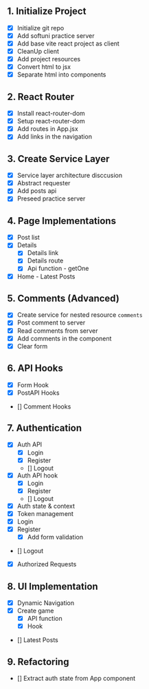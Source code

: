 ## 1. Initialize Project
- [x] Initialize git repo
- [x] Add softuni practice server
- [x] Add base vite react project as client
- [x] CleanUp client
- [x] Add project resources
- [x] Convert html to jsx
- [x] Separate html into components
## 2. React Router
- [x] Install react-router-dom
- [x] Setup react-router-dom
- [x] Add routes in App.jsx
- [x] Add links in the navigation
## 3. Create Service Layer
- [x] Service layer architecture disccusion
- [x] Abstract requester
- [x] Add posts api
- [x] Preseed practice server
## 4. Page Implementations
- [x] Post list
- [x] Details
  - [x] Details link
  - [x] Details route
  - [x] Api function - getOne
- [x] Home - Latest Posts
## 5. Comments (Advanced)
- [x] Create service for nested resource `comments`
- [x] Post comment to server
- [x] Read comments from server
- [x] Add comments in the component
- [x] Clear form
## 6. API Hooks
- [x] Form Hook
- [x] PostAPI Hooks
- [] Comment Hooks
## 7. Authentication
- [x] Auth API
  - [x] Login
  - [x] Register
  - [] Logout
- [x] Auth API hook
  - [x] Login
  - [x] Register
  - [] Logout
- [x] Auth state & context
- [x] Token management
- [x] Login
- [x] Register
  - [x] Add form validation
- [] Logout
- [x] Authorized Requests
## 8. UI Implementation
- [x] Dynamic Navigation
- [x] Create game
  - [x] API function
  - [x] Hook
- [] Latest Posts
## 9. Refactoring
- [] Extract auth state from App component
